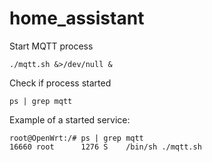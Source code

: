 # home_assistant

Start MQTT process
```
./mqtt.sh &>/dev/null &
```
Check if process started
```
ps | grep mqtt
```
Example of a started service:
```
root@OpenWrt:/# ps | grep mqtt
16660 root      1276 S    /bin/sh ./mqtt.sh

```